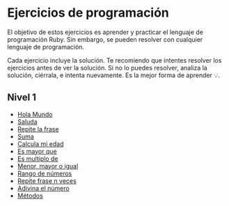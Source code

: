 # Ejercicios de programación

El objetivo de estos ejercicios es aprender y practicar el lenguaje de programación Ruby. Sin embargo, se pueden resolver con cualquier lenguaje de programación.

Cada ejercicio incluye la solución. Te recomiendo que intentes resolver los ejercicios antes de ver la solución. Si no lo puedes resolver, analiza la solución, ciérrala, e intenta nuevamente. Es la mejor forma de aprender 💡.

## Nivel 1

* [Hola Mundo](nivel-1/hola-mundo.rb)
* [Saluda](nivel-1/saluda.rb)
* [Repite la frase](nivel-1/repite-frase.rb)
* [Suma](nivel-1/suma.rb)
* [Calcula mi edad](nivel-1/mi-edad.rb)
* [Es mayor que](nivel-1/es-mayor-que.rb)
* [Es multiplo de](nivel-1/es-multiplo-de.rb)
* [Menor, mayor o igual](nivel-1/menor-mayor-igual.rb)
* [Rango de números](nivel-1/rango-numeros.rb)
* [Repite frase n veces](nivel-1/repite-frase-n-veces.rb)
* [Adivina el número](nivel-1/edivina-numero.rb)
* [Métodos](nivel-1/metodos.rb)
